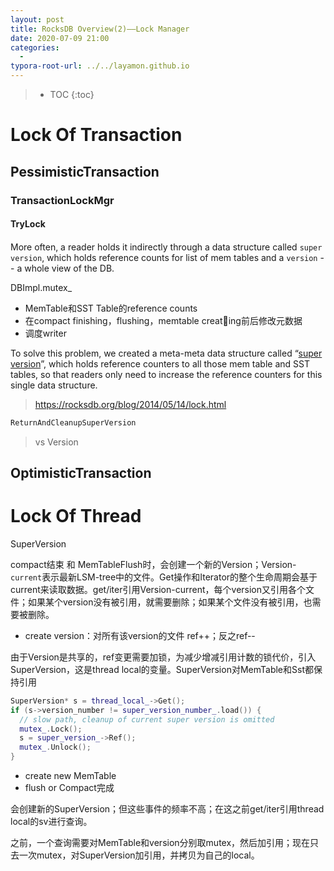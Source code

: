 ```yaml
---
layout: post
title: RocksDB Overview(2)——Lock Manager
date: 2020-07-09 21:00
categories:
  -
typora-root-url: ../../layamon.github.io
---
```

> * TOC
{:toc}

# Lock Of Transaction

## PessimisticTransaction

### TransactionLockMgr

#### TryLock

#### 



More often, a reader holds it indirectly through a data structure called `super version`, which holds reference counts for list of mem tables and a `version` -- a whole view of the DB.



DBImpl.mutex_

+ MemTable和SST Table的reference counts
+ 在compact finishing，flushing，memtable creating前后修改元数据
+ 调度writer



To solve this problem, we created a meta-meta data structure called “[super version](https://reviews.facebook.net/rROCKSDB1fdb3f7dc60e96394e3e5b69a46ede5d67fb976c)”, which holds reference counters to all those mem table and SST tables, so that readers only need to increase the reference counters for this single data structure. 

> https://rocksdb.org/blog/2014/05/14/lock.html



```cpp
ReturnAndCleanupSuperVersion
```

> vs Version

#### 

## OptimisticTransaction

# Lock Of Thread

SuperVersion

compact结束 和 MemTableFlush时，会创建一个新的Version；Version-`current`表示最新LSM-tree中的文件。Get操作和Iterator的整个生命周期会基于current来读取数据。get/iter引用Version-current，每个version又引用各个文件；如果某个version没有被引用，就需要删除；如果某个文件没有被引用，也需要被删除。

- create version：对所有该version的文件 ref++；反之ref--

由于Version是共享的，ref变更需要加锁，为减少增减引用计数的锁代价，引入SuperVersion，这是thread local的变量。SuperVersion对MemTable和Sst都保持引用

```cpp
SuperVersion* s = thread_local_->Get();
if (s->version_number != super_version_number_.load()) {
  // slow path, cleanup of current super version is omitted
  mutex_.Lock();
  s = super_version_->Ref();
  mutex_.Unlock();
}
```

- create new MemTable
- flush or Compact完成

会创建新的SuperVersion；但这些事件的频率不高；在这之前get/iter引用thread local的sv进行查询。

之前，一个查询需要对MemTable和version分别取mutex，然后加引用；现在只去一次mutex，对SuperVersion加引用，并拷贝为自己的local。

